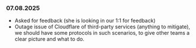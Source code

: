 
### 07.08.2025
- Asked for feedback (she is looking in our 1:1 for feedback)
- Outage issue of Cloudflare of third-party services (anything to mitigate), we should have some protocols in such scenarios, to give other teams a clear picture and what to do.

